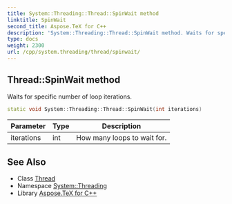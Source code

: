 ```yaml
---
title: System::Threading::Thread::SpinWait method
linktitle: SpinWait
second_title: Aspose.TeX for C++
description: 'System::Threading::Thread::SpinWait method. Waits for specific number of loop iterations in C++.'
type: docs
weight: 2300
url: /cpp/system.threading/thread/spinwait/
---
```

## Thread::SpinWait method


Waits for specific number of loop iterations.

```cpp
static void System::Threading::Thread::SpinWait(int iterations)
```


| Parameter | Type | Description |
| --- | --- | --- |
| iterations | int | How many loops to wait for. |

## See Also

* Class [Thread](../)
* Namespace [System::Threading](../../)
* Library [Aspose.TeX for C++](../../../)
